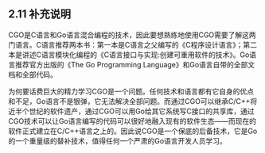## 2.11 补充说明

CGO是C语言和Go语言混合编程的技术，因此要想熟练地使用CGO需要了解这两门语言。C语言推荐两本书：第一本是C语言之父编写的《C程序设计语言》；第二本是讲述C语言模块化编程的《C语言接口与实现:创建可重用软件的技术》。Go语言推荐官方出版的《The Go Programming Language》和Go语言自带的全部文档和全部代码。

为何要话费巨大的精力学习CGO是一个问题。任何技术和语言都有它自身的优点和不足，Go语言不是银弹，它无法解决全部问题。而通过CGO可以继承C/C++将近半个世纪的软件遗产，通过CGO可以用Go给其它系统写C接口的共享库，通过CGO技术可以让Go语言编写的代码可以很好地融入现有的软件生态——而现在的软件正式建立在C/C++语言之上的。因此说CGO是一个保底的后备技术，它是Go的一个重量级的替补技术，值得任何一个严肃的Go语言开发人员学习。

